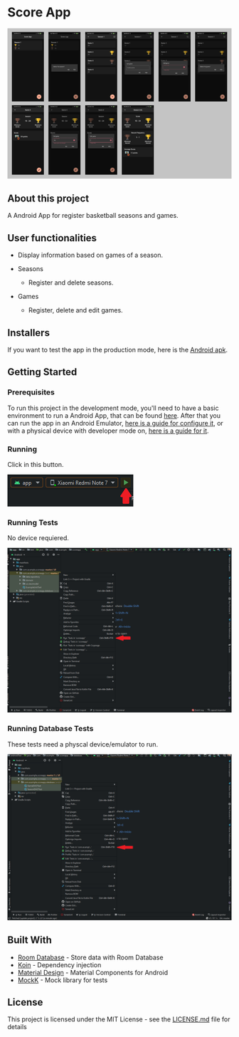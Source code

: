 # Score App
![](app_prints.png)

## About this project

A Android App for register basketball seasons and games.

## User functionalities

- Display information based on games of a season.

- Seasons
    - Register and delete seasons.

- Games 
    - Register, delete and edit games.

## Installers

If you want to test the app in the production mode, here is the [Android apk](https://drive.google.com/file/d/1egSMERLWVTsHyOoqRIfRJjJco1ZpAK21/view?usp=sharing).

## Getting Started

### Prerequisites

To run this project in the development mode, you'll need to have a basic environment to run a Android App, that can be found [here](https://developer.android.com/studio).
After that you can run the app in an Android Emulator, [here is a guide for configure it](https://developer.android.com/studio/run/emulator#install), or with a physical device with developer mode on, [here is a guide for it](https://developer.android.com/studio/debug/dev-options).

### Running

Click in this button. 

![](run_app.png)

### Running Tests

No device requiered.

![](run_tests.png)

### Running Database Tests

These tests need a physcal device/emulator to run.

![](run_db_tests.png)

## Built With

- [Room Database](https://developer.android.com/training/data-storage/room) - Store data with Room Database
- [Koin](https://insert-koin.io/) - Dependency injection
- [Material Design](https://material.io/develop/android/) - Material Components for Android
- [MockK](https://mockk.io/) - Mock library for tests
## License

This project is licensed under the MIT License - see the [LICENSE.md](https://github.com/steniowagner/mindCast/blob/master/LICENSE) file for details
